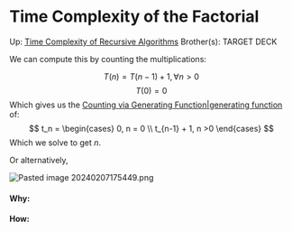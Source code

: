 # Time Complexity of the Factorial

Up: [Time Complexity of Recursive Algorithms](time_complexity_of_recursive_algorithms)
Brother(s):
TARGET DECK

We can compute this by counting the multiplications:

$$ T(n) = T(n-1) + 1, \forall n > 0 $$
$$ T(0) = 0 $$
Which gives us the [Counting via Generating Function|generating function](counting_via_generating_function|generating_function) of:
$$ t_n = \begin{cases} 
0, n = 0 \\
t_{n-1} + 1, n >0
\end{cases} $$
Which we solve to get $n$.

Or alternatively,

![Pasted image 20240207175449.png](pasted_image_20240207175449.png)
































#### Why:
#### How:









